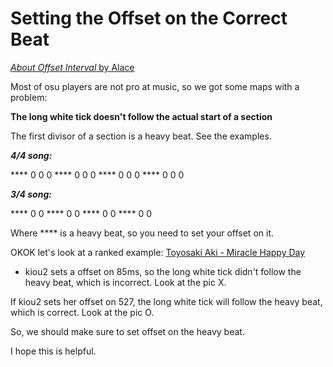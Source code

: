 # Setting the Offset on the Correct Beat

[*About Offset Interval* by Alace](https://osu.ppy.sh/forum/t/20998)

Most of osu players are not pro at music, so we got some maps with a problem:

**The long white tick doesn't follow the actual start of a section**

The first divisor of a section is a heavy beat. See the examples.

***4/4 song:***

**** 0 0 0 **** 0 0 0 **** 0 0 0 **** 0 0 0

***3/4 song:***

**** 0 0 **** 0 0 **** 0 0 **** 0 0

Where **** is a heavy beat, so you need to set your offset on it.

OKOK let's look at a ranked example: [Toyosaki Aki - Miracle Happy Day](http://osu.ppy.sh/s/11023)

- kiou2 sets a offset on 85ms, so the long white tick didn't follow the heavy beat, which is incorrect. Look at the pic X.

If kiou2 sets her offset on 527, the long white tick will follow the heavy beat, which is correct. Look at the pic O.

So, we should make sure to set offset on the heavy beat.

I hope this is helpful.